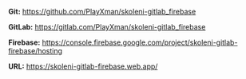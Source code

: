 **Git:** https://github.com/PlayXman/skoleni-gitlab_firebase

**GitLab:** https://gitlab.com/PlayXman/skoleni-gitlab_firebase

**Firebase:** https://console.firebase.google.com/project/skoleni-gitlab-firebase/hosting

**URL:** https://skoleni-gitlab-firebase.web.app/
